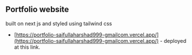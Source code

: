## Portfolio website
built on next js and styled using tailwind css
- [https://portfolio-saifullaharshad999-gmailcom.vercel.app/](https://portfolio-saifullaharshad999-gmailcom.vercel.app/) - deployed at this link.

